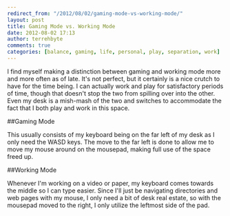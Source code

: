 ```yaml
---
redirect_from: "/2012/08/02/gaming-mode-vs-working-mode/"
layout: post
title: Gaming Mode vs. Working Mode
date: 2012-08-02 17:13
author: terrehbyte
comments: true
categories: [balance, gaming, life, personal, play, separation, work]
---
```

I find myself making a distinction between gaming and working mode more and more often as of late. It's not perfect, but it certainly is a nice crutch to have for the time being. I can actually work and play for satisfactory periods of time, though that doesn't stop the two from spilling over into the other. Even my desk is a mish-mash of the two and switches to accommodate the fact that I both play and work in this space.

##Gaming Mode

This usually consists of my keyboard being on the far left of my desk as I only need the WASD keys. The move to the far left is done to allow me to move my mouse around on the mousepad, making full use of the space freed up.

##Working Mode

Whenever I'm working on a video or paper, my keyboard comes towards the middle so I can type easier. Since I'll just be navigating directories and web pages with my mouse, I only need a bit of desk real estate, so with the mousepad moved to the right, I only utilize the leftmost side of the pad.
